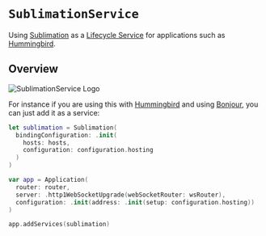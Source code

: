 # ``SublimationService``

Using [Sublimation](https://github.com/brightdigit/Sublimation) as a [Lifecycle Service](https://swiftpackageindex.com/swift-server/swift-service-lifecycle/2.6.1/documentation/servicelifecycle) for applications such as [Hummingbird](https://github.com/hummingbird-project/hummingbird).

## Overview

![SublimationService Logo](SublimationService.svg)

For instance if you are using this with [Hummingbird](https://github.com/hummingbird-project/hummingbird) and using [Bonjour](https://github.com/brightdigit/SublimationBonjour), you can just add it as a service:

```swift
let sublimation = Sublimation(
  bindingConfiguration: .init(
    hosts: hosts, 
    configuration: configuration.hosting
  )
)

var app = Application(
  router: router,
  server: .http1WebSocketUpgrade(webSocketRouter: wsRouter),
  configuration: .init(address: .init(setup: configuration.hosting))
)

app.addServices(sublimation)
```

